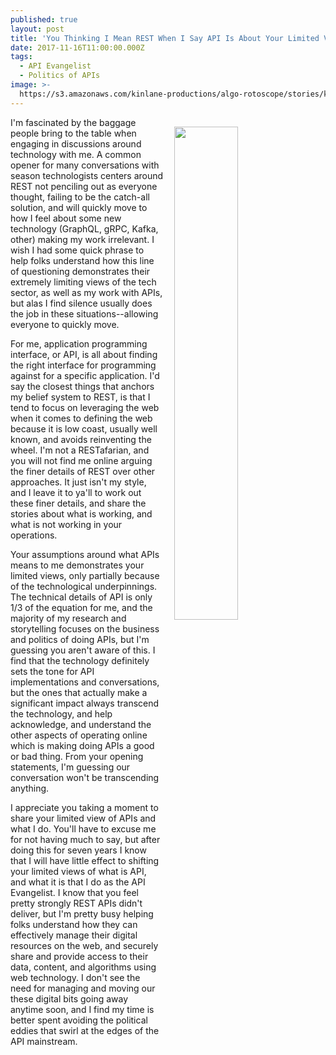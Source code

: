 ```yaml
---
published: true
layout: post
title: 'You Thinking I Mean REST When I Say API Is About Your Limited Views, Not Mine'
date: 2017-11-16T11:00:00.000Z
tags:
  - API Evangelist
  - Politics of APIs
image: >-
  https://s3.amazonaws.com/kinlane-productions/algo-rotoscope/stories/kin-chesapeake-sun_light_dali.jpg
---
```

<p><img src="https://s3.amazonaws.com/kinlane-productions/algo-rotoscope/stories/kin-chesapeake-sun_light_dali.jpg" align="right" width="45%" style="padding: 15px;"></p>I'm fascinated by the baggage people bring to the table when engaging in discussions around technology with me. A common opener for many conversations with season technologists centers around REST not penciling out as everyone thought, failing to be the catch-all solution, and will quickly move to how I feel about some new technology (GraphQL, gRPC, Kafka, other) making my work irrelevant. I wish I had some quick phrase to help folks understand how this line of questioning demonstrates their extremely limiting views of the tech sector, as well as my work with APIs, but alas I find silence usually does the job in these situations--allowing everyone to quickly move.

For me, application programming interface, or API, is all about finding the right interface for programming against for a specific application. I'd say the closest things that anchors my belief system to REST, is that I tend to focus on leveraging the web when it comes to defining the web because it is low coast, usually well known, and avoids reinventing the wheel. I'm not a RESTafarian, and you will not find me online arguing the finer details of REST over other approaches. It just isn't my style, and I leave it to ya'll to work out these finer details, and share the stories about what is working, and what is not working in your operations. 

Your assumptions around what APIs means to me demonstrates your limited views, only partially because of the technological underpinnings. The technical details of API is only 1/3 of the equation for me, and the majority of my research and storytelling focuses on the business and politics of doing APIs, but I'm guessing you aren't aware of this. I find that the technology definitely sets the tone for API implementations and conversations, but the ones that actually make a significant impact always transcend the technology, and help acknowledge, and understand the other aspects of operating online which is making doing APIs a good or bad thing. From your opening statements, I'm guessing our conversation won't be transcending anything.

I appreciate you taking a moment to share your limited view of APIs and what I do. You'll have to excuse me for not having much to say, but after doing this for seven years I know that I will have little effect to shifting your limited views of what is API, and what it is that I do as the API Evangelist. I know that you feel pretty strongly REST APIs didn't deliver, but I'm pretty busy helping folks understand how they can effectively manage their digital resources on the web, and securely share and provide access to their data, content, and algorithms using web technology. I don't see the need for managing and moving our these digital bits going away anytime soon, and I find my time is better spent avoiding the political eddies that swirl at the edges of the API mainstream.
